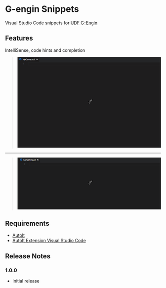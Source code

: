 # G-engin Snippets

Visual Studio Code snippets for [UDF](https://www.autoitscript.com/wiki/User_Defined_Functions) [G-Engin](https://github.com/G-Engin/g-engin/blob/g-engine/README.md)

## Features

IntelliSense, code hints and completion

> ![IntelliSense](img/docs/IntelliSense.gif)
-----------------------------------------------------------------------------------------------------------
> ![Completion](img/docs/Completion.gif)

## Requirements

* [AutoIt](https://www.autoitscript.com/site/autoit/downloads/)
* [AutoIt Extension Visual Studio Code](https://marketplace.visualstudio.com/items?itemName=Damien.autoit)

<!--## Known Issues

Calling out known issues can help limit users opening duplicate issues against your extension.
-->

## Release Notes

<!-- Users appreciate release notes as you update your extension. -->

### 1.0.0

* Initial release

<!-- -----------------------------------------------------------------------------------------------------------

### For more information

* [Visual Studio Code's Markdown Support](http://code.visualstudio.com/docs/languages/markdown)
* [Markdown Syntax Reference](https://help.github.com/articles/markdown-basics/)

**Enjoy!** -->